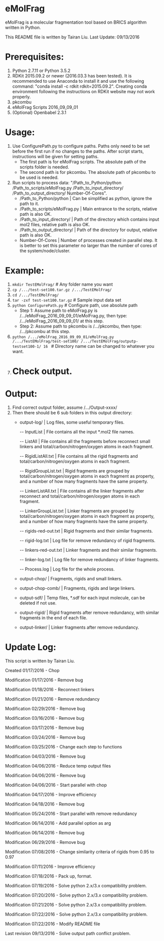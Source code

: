 # eMolFrag
eMolFrag is a molecular fragmentation tool based on BRICS algorithm written in Python.

This README file is written by Tairan Liu. 
Last Update: 09/13/2016


# Prerequisites:
1. Python 2.7.11 or Python 3.5.2
2. RDKit 2015.09.2 or newer (2016.03.3 has been tested). It is recommended to use Anaconda to install it and use the following command: "conda install -c rdkit rdkit=2015.09.2". Creating conda environment following the instructions on RDKit website may not work properly.
3. pkcombu
4. eMolFrag Scripts 2016_09_09_01
5. (Optional) Openbabel 2.3.1


# Usage:
1. Use ConfigurePath.py to configure paths. Paths only need to be set before the first run if no changes to the paths. After script starts, instructions will be given for setting paths.
    - The first path is for eMolFrag scripts. The absolute path of the scripts folder is needed.
    - The second path is for pkcombu. The absolute path of pkcombu to be used is needed.  
2. Run scripts to process data: "/Path_to_Python/python /Path_to_scripts/eMolFrag.py /Path_to_input_directory/ /Path_to_output_directory/ Number-Of-Cores".
    - /Path_to_Python/python         | Can be simplified as python, ignore the path to it.
    - /Path_to_scripts/eMolFrag.py   | Main entrance to the scripts, relative path is also OK. 
    - /Path_to_input_directory/      | Path of the directory which contains input mol2 files, relative path is also OK.
    - /Path_to_output_directory/     | Path of the directory for output, relative path is also OK.
    - Number-Of-Cores                | Number of processes created in parallel step. It is better to set this parameter no larger than the number of cores of the system/node/cluster.


# Example:
1. `mkdir TestEMolFrag/`   # Any folder name you want
2. `cp /.../test-set100.tar.gz /.../TestEMolFrag/`
3. `cd /.../TestEMolFrag/`
4. `tar -zxf test-set100.tar.gz`   # Sample input data set
5. `python ConfigurePath.py`       # Configure path, use absolute path 
    - Step 1: Assume path to eMolFrag.py is /.../eMolFrag_2016_09_09_01/eMolFrag.py, then type: /.../eMolFrag_2016_09_09_01/ at this step.
    - Step 2: Assume path to pkcombu is /.../pkcombu, then type: /.../pkcombu at this step.
6. `python /.../eMolFrag_2016_09_09_01/eMolFrag.py /.../TestEMolFrag/test-set100/ /.../TestEMolFrag/outputp-testset100-1/ 16 `   # Directory name can be changed to whatever you want. 
7. # Check output.


# Output:
1. Find correct output folder, assume /.../Output-xxxx/
2. Then there should be 6 sub folders in this output directory:
   - output-log/        | Log files, some useful temporary files. 
   
      -- InputList               | File contains all the input *.mol2 file names.
      
      -- ListAll                 | File contains all the fragments before reconnect small linkers and total/carbon/nitrogen/oxygen atoms in each fragment.
      
      -- RigidListAll.txt        | File contains all the rigid fragments and total/carbon/nitrogen/oxygen atoms in each fragment.
      
      -- RigidGroupList.txt      | Rigid fragments are grouped by total/carbon/nitrogen/oxygen atoms in each fragment as property, and a number of how many fragments have the same property. 
      
      -- LinkerListAll.txt       | File contains all the linker fragments after reconnect and total/carbon/nitrogen/oxygen atoms in each fragment.
      
      -- LinkerGroupList.txt     | Linker fragments are grouped by total/carbon/nitrogen/oxygen atoms in each fragment as property, and a number of how many fragments have the same property.
      
      -- rigids-red-out.txt      | Rigid fragments and their similar fragments.
      
      -- rigid-log.txt           | Log file for remove redundancy of rigid fragments.
      
      -- linkers-red-out.txt     | Linker fragments and their similar fragments.
		
      -- linker-log.txt          | Log file for remove redundancy of linker fragments.
		
      -- Process.log             | Log file for the whole process.
      
   - output-chop/       | Fragments, rigids and small linkers.
   
   - output-chop-comb/  | Fragments, rigids and large linkers.
   
   - output-sdf/        | Temp files, *.sdf for each input molecule, can be deleted if not use.
   
   - output-rigid/      | Rigid fragments after remove redundancy, with similar fragments in the end of each file.
   
   - output-linker/     | Linker fragments after remove redundancy.
 

# Update Log:
This script is written by Tairan Liu.

   Created       01/17/2016 - Chop

   Modification  01/17/2016 - Remove bug
   
   Modification  01/18/2016 - Reconnect linkers
   
   Modification  01/21/2016 - Remove redundancy
   
   Modification  02/29/2016 - Remove bug
   
   Modification  03/16/2016 - Remove bug
   
   Modification  03/17/2016 - Remove bug
   
   Modification  03/24/2016 - Remove bug
   
   Modification  03/25/2016 - Change each step to functions
   
   Modification  04/03/2016 - Remove bug
   
   Modification  04/06/2016 - Reduce temp output files
   
   Modification  04/06/2016 - Remove bug
   
   Modification  04/06/2016 - Start parallel with chop
   
   Modification  04/17/2016 - Improve efficiency
   
   Modification  04/18/2016 - Remove bug
   
   Modification  05/24/2016 - Start parallel with remove redundancy
   
   Modification  06/14/2016 - Add parallel option as arg
   
   Modification  06/14/2016 - Remove bug
   
   Modification  06/29/2016 - Remove bug
   
   Modification  07/08/2016 - Change similarity criteria of rigids from 0.95 to 0.97
   
   Modification  07/11/2016 - Improve efficiency
   
   Modification  07/18/2016 - Pack up, format.
   
   Modification  07/19/2016 - Solve python 2.x/3.x compatibility problem.
   
   Modification  07/20/2016 - Solve python 2.x/3.x compatibility problem.
   
   Modification  07/21/2016 - Solve python 2.x/3.x compatibility problem.
   
   Modification  07/22/2016 - Solve python 2.x/3.x compatibility problem.
   
   Modification  07/22/2016 - Modify README file

   Last revision 09/13/2016 - Solve output path conflict problem.

